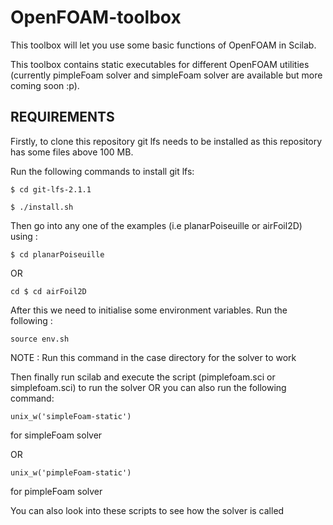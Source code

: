 # OpenFOAM-toolbox
This toolbox will let you use some basic functions of OpenFOAM in Scilab.

This toolbox contains static executables for different OpenFOAM utilities (currently pimpleFoam solver and simpleFoam solver are available but more coming soon :p). 

## REQUIREMENTS

Firstly, to clone this repository git lfs needs to be installed as this repository has some files above 100 MB.

Run the following commands to install git lfs:

```
$ cd git-lfs-2.1.1 

$ ./install.sh
```

Then go into any one of the examples (i.e planarPoiseuille or airFoil2D) using :

```
$ cd planarPoiseuille 
```
OR 
```
cd $ cd airFoil2D
```
After this we need to initialise some environment variables. Run the following :

```
source env.sh
```
NOTE : Run this command in the case directory for the solver to work 

Then finally run scilab and execute the script (pimplefoam.sci or simplefoam.sci) to run the solver OR you can also run the following command:
```
unix_w('simpleFoam-static')
```
for simpleFoam solver

OR 
```
unix_w('pimpleFoam-static')
```
for pimpleFoam solver

You can also look into these scripts to see how the solver is called



